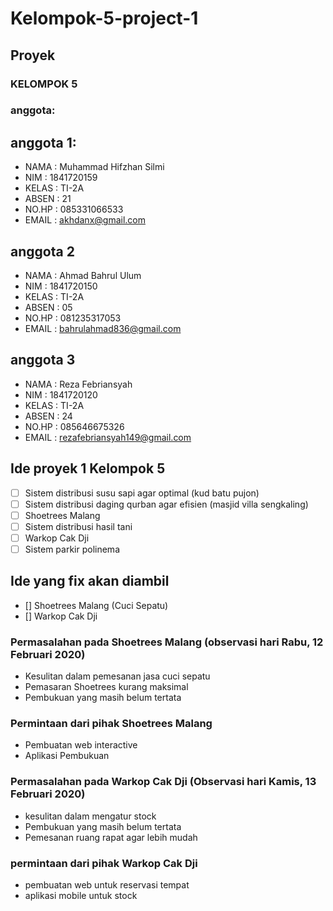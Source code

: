 # Kelompok-5-project-1
## Proyek

### KELOMPOK 5

### anggota:

## anggota 1:
- NAMA  : Muhammad Hifzhan Silmi
- NIM   : 1841720159
- KELAS : TI-2A
- ABSEN : 21
- NO.HP : 085331066533
- EMAIL : akhdanx@gmail.com

## anggota 2
- NAMA  : Ahmad Bahrul Ulum
- NIM   : 1841720150
- KELAS : TI-2A
- ABSEN : 05
- NO.HP : 081235317053
- EMAIL : bahrulahmad836@gmail.com

## anggota 3
- NAMA  : Reza Febriansyah
- NIM   : 1841720120
- KELAS : TI-2A
- ABSEN : 24
- NO.HP : 085646675326
- EMAIL : rezafebriansyah149@gmail.com

## Ide proyek 1 Kelompok 5
- [ ] Sistem distribusi susu sapi agar optimal (kud batu pujon)
- [ ] Sistem distribusi daging qurban agar efisien (masjid villa sengkaling)
- [ ] Shoetrees Malang
- [ ] Sistem distribusi hasil tani
- [ ] Warkop Cak Dji
- [ ] Sistem parkir polinema

## Ide yang fix akan diambil
- [] Shoetrees Malang (Cuci Sepatu)
- [] Warkop Cak Dji

### Permasalahan pada Shoetrees Malang (observasi hari Rabu, 12 Februari 2020)
- Kesulitan dalam pemesanan jasa cuci sepatu
- Pemasaran Shoetrees kurang maksimal
- Pembukuan yang masih belum tertata

### Permintaan dari pihak Shoetrees Malang
- Pembuatan web interactive
- Aplikasi Pembukuan

### Permasalahan pada Warkop Cak Dji (Observasi hari Kamis, 13 Februari 2020)
- kesulitan dalam mengatur stock 
- Pembukuan yang masih belum tertata
- Pemesanan ruang rapat agar lebih mudah

### permintaan dari pihak Warkop Cak Dji
- pembuatan web untuk reservasi tempat
- aplikasi mobile untuk stock
